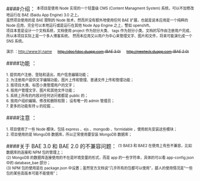 ####介绍：
<sup><sub>本项目是使用 Node 实现的一个轻量级 CMS (Content Managment System) 系统，可以不加修改地运行在 BAE (Baidu App Engine) 3.0 之上。</sub></sup><br />
<sup><sub>虽然项目使用的是 BAE 限制的 Node 技术，然而并没有额外地使用任何 BAE 扩展，也就是说本应用是一个纯粹的 Node 应用，完全可以本地运行或是运行在其他 Node App Engine 之上，譬如 openshift。</sub></sup><br />
<sup><sub>项目本意是设计一个文档系统，文档使用 project 作为划分大类、 tags 作为划分小类。文档的写作由注册用户完成， 所以本项目实际上是一个多人博客系统。 然而本应用又以用户为中心来管理文字、图片和文件，将来可能演化成一个 SNS 系统。</sub></sup><br />

<sup><sub>演示 ：<http://www.lrj.name> &emsp; ~~http://doc4doc.duapp.com (BAE 3.0)~~   &emsp; ~~http://newteck.duapp.com  (BAE 2.0)~~</sub></sup><br />

####功能 ：

<sup><sub>1. 提供用户注册、登陆和退出，用户信息编辑功能；</sub></sup><br />
<sup><sub>2. 为注册用户提供文字编辑功能，图片上传和管理、普通文件上传和管理功能；</sub></sup><br />
<sup><sub>3. 按项目大类、标签小类管理用户的文字；</sub></sup><br />
<sup><sub>4. 按用户管理文字、图片和其他文件功能；</sub></sup><br />
<sup><sub>5. 系统上所有的内容对任何访问者都是 public 的；</sub></sup><br />
<sup><sub>6. 按用户组织编辑、修改和删除权限； 设有唯一的 admin 管理员；</sub></sup><br />
<sup><sub>7. 更多的功能有待 u 的挖掘 ...</sub></sup><br />

####注意 ：

<sup><sub>1. 项目使用了一些 Node 模块，包括 express 、ejs 、mongodb 、formidable ，使用前先安装这些模块；</sub></sup><br />
<sup><sub>2. 项目使用的是 MongoDB 数据库，所以正常使用要安装 MongoDB 数据库；</sub></sup><br />

####关于 BAE 3.0 和 BAE 2.0 的不兼容问题：
<sup><sub>(1) BAE3 和 BAE2 在使用上有些不兼容，比如数据库的连接和 NPM 包的管理上；</sub></sup><br />
<sup><sub>(2) MongoDB 的数据库连接使用的不在是环境变量的形式，而是 app 的一些字符串，具体的可以看 app-config.json 中的 database_bae 部分；</sub></sup><br />
<sup><sub>(3) NPM 包的使用是在 package.json 中设置；虽然官方文档说“几乎所有的包都可以使用”，鄙人的使用情况是“一些包的某些高版本可能不能使用”；</sub></sup><br />



